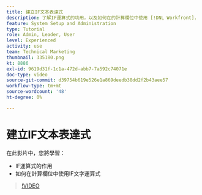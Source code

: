 ```yaml
---
title: 建立IF文本表達式
description: 了解IF運算式的功用，以及如何在的計算欄位中使用 [!DNL Workfront].
feature: System Setup and Administration
type: Tutorial
role: Admin, Leader, User
level: Experienced
activity: use
team: Technical Marketing
thumbnail: 335180.png
kt: 8886
exl-id: 9619d31f-1c1a-472d-abb7-7a592c74071e
doc-type: video
source-git-commit: d39754b619e526e1a869deedb38dd2f2b43aee57
workflow-type: tm+mt
source-wordcount: '48'
ht-degree: 0%

---
```


# 建立IF文本表達式

在此影片中，您將學習：

* IF運算式的作用
* 如何在計算欄位中使用IF文字運算式

>[!VIDEO](https://video.tv.adobe.com/v/335180/?quality=12)
